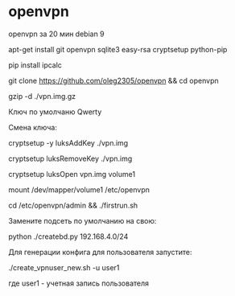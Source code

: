 # openvpn
openvpn за 20 мин
debian 9

apt-get install git openvpn sqlite3 easy-rsa cryptsetup python-pip

pip install ipcalc

git clone https://github.com/oleg2305/openvpn && cd openvpn

gzip -d ./vpn.img.gz

Ключ по умолчаню Qwerty

Смена ключа:

cryptsetup -y luksAddKey ./vpn.img

cryptsetup luksRemoveKey ./vpn.img

cryptsetup luksOpen vpn.img volume1

mount /dev/mapper/volume1 /etc/openvpn

cd /etc/openvpn/admin && ./firstrun.sh

Замените подсеть по умолчанию на свою:

python ./createbd.py 192.168.4.0/24

Для генерации конфига для пользователя запустите:

./create_vpnuser_new.sh -u user1

где user1 - учетная запись пользователя

